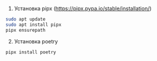 1. Установка pipx (https://pipx.pypa.io/stable/installation/)
```bash
sudo apt update
sudo apt install pipx
pipx ensurepath
```
2. Установка  poetry 
```bash
pipx install poetry
```

